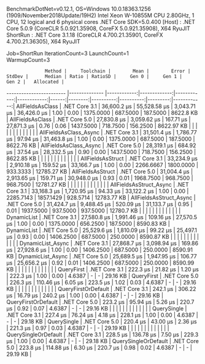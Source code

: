 
BenchmarkDotNet=v0.12.1, OS=Windows 10.0.18363.1256 (1909/November2018Update/19H2)
Intel Xeon W-10855M CPU 2.80GHz, 1 CPU, 12 logical and 6 physical cores
.NET Core SDK=5.0.400
  [Host]   : .NET Core 5.0.9 (CoreCLR 5.0.921.35908, CoreFX 5.0.921.35908), X64 RyuJIT
  ShortRun : .NET Core 3.1.18 (CoreCLR 4.700.21.35901, CoreFX 4.700.21.36305), X64 RyuJIT

Job=ShortRun  IterationCount=3  LaunchCount=1  
WarmupCount=3  

                  Method |     Toolchain |        Mean |        Error |      StdDev |      Median | Ratio | RatioSD |     Gen 0 |     Gen 1 |    Gen 2 |   Allocated |
------------------------ |-------------- |------------:|-------------:|------------:|------------:|------:|--------:|----------:|----------:|---------:|------------:|
        AllFieldsAsClass | .NET Core 3.1 | 36,600.2 μs | 55,528.58 μs | 3,043.71 μs | 36,426.0 μs |  1.00 |    0.00 | 1375.0000 |  687.5000 | 187.5000 |   8622.8 KB |
        AllFieldsAsClass | .NET Core 5.0 | 27,830.8 μs |  3,059.62 μs |   167.71 μs | 27,871.3 μs |  0.76 |    0.06 | 1437.5000 |  718.7500 | 156.2500 |  8622.97 KB |
                         |               |             |              |             |             |       |         |           |           |          |             |
  AllFieldsAsClass_Async | .NET Core 3.1 | 31,501.4 μs |  1,786.77 μs |    97.94 μs | 31,463.8 μs |  1.00 |    0.00 | 1375.0000 |  687.5000 | 187.5000 |  8622.76 KB |
  AllFieldsAsClass_Async | .NET Core 5.0 | 28,319.1 μs |    684.92 μs |    37.54 μs | 28,332.5 μs |  0.90 |    0.00 | 1437.5000 |  718.7500 | 156.2500 |  8622.85 KB |
                         |               |             |              |             |             |       |         |           |           |          |             |
       AllFieldsAsStruct | .NET Core 3.1 | 33,234.9 μs |  2,910.18 μs |   159.52 μs | 33,166.7 μs |  1.00 |    0.00 | 2266.6667 | 1800.0000 | 933.3333 | 12785.27 KB |
       AllFieldsAsStruct | .NET Core 5.0 | 31,004.4 μs |  2,913.65 μs |   159.71 μs | 30,948.0 μs |  0.93 |    0.01 | 1968.7500 |  968.7500 | 968.7500 | 12781.27 KB |
                         |               |             |              |             |             |       |         |           |           |          |             |
 AllFieldsAsStruct_Async | .NET Core 3.1 | 33,168.3 μs |  1,720.95 μs |    94.33 μs | 33,122.2 μs |  1.00 |    0.00 | 2285.7143 | 1857.1429 | 928.5714 | 12783.77 KB |
 AllFieldsAsStruct_Async | .NET Core 5.0 | 31,424.7 μs |  9,488.45 μs |   520.09 μs | 31,133.7 μs |  0.95 |    0.01 | 1937.5000 |  937.5000 | 937.5000 |  12780.7 KB |
                         |               |             |              |             |             |       |         |           |           |          |             |
             DynamicList | .NET Core 3.1 | 27,580.8 μs |  1,991.46 μs |   109.16 μs | 27,570.5 μs |  1.00 |    0.00 | 1375.0000 |  656.2500 | 187.5000 |  8590.83 KB |
             DynamicList | .NET Core 5.0 | 25,529.6 μs |  1,810.09 μs |    99.22 μs | 25,497.1 μs |  0.93 |    0.00 | 1406.2500 |  687.5000 | 250.0000 |  8590.87 KB |
                         |               |             |              |             |             |       |         |           |           |          |             |
       DynamicList_Async | .NET Core 3.1 | 27,868.7 μs |  3,098.94 μs |   169.86 μs | 27,928.6 μs |  1.00 |    0.00 | 1406.2500 |  687.5000 | 250.0000 |  8590.91 KB |
       DynamicList_Async | .NET Core 5.0 | 25,689.5 μs |  1,947.95 μs |   106.77 μs | 25,656.2 μs |  0.92 |    0.01 | 1406.2500 |  687.5000 | 250.0000 |  8590.99 KB |
                         |               |             |              |             |             |       |         |           |           |          |             |
              QueryFirst | .NET Core 3.1 |    222.3 μs |     21.82 μs |     1.20 μs |    222.3 μs |  1.00 |    0.00 |    4.6387 |         - |        - |    29.16 KB |
              QueryFirst | .NET Core 5.0 |    226.3 μs |    110.46 μs |     6.05 μs |    223.5 μs |  1.02 |    0.03 |    4.6387 |         - |        - |    29.16 KB |
                         |               |             |              |             |             |       |         |           |           |          |             |
     QueryFirstOrDefault | .NET Core 3.1 |    242.1 μs |    306.22 μs |    16.79 μs |    240.2 μs |  1.00 |    0.00 |    4.6387 |         - |        - |    29.16 KB |
     QueryFirstOrDefault | .NET Core 5.0 |    223.2 μs |     95.94 μs |     5.26 μs |    220.7 μs |  0.92 |    0.07 |    4.6387 |         - |        - |    29.16 KB |
                         |               |             |              |             |             |       |         |           |           |          |             |
             QuerySingle | .NET Core 3.1 |    227.4 μs |     76.24 μs |     4.18 μs |    228.1 μs |  1.00 |    0.00 |    4.6387 |         - |        - |    29.18 KB |
             QuerySingle | .NET Core 5.0 |    220.4 μs |     43.00 μs |     2.36 μs |    221.3 μs |  0.97 |    0.03 |    4.6387 |         - |        - |    29.19 KB |
                         |               |             |              |             |             |       |         |           |           |          |             |
    QuerySingleOrDefault | .NET Core 3.1 |    228.5 μs |    136.78 μs |     7.50 μs |    229.3 μs |  1.00 |    0.00 |    4.6387 |         - |        - |    29.18 KB |
    QuerySingleOrDefault | .NET Core 5.0 |    223.8 μs |    114.88 μs |     6.30 μs |    220.7 μs |  0.98 |    0.02 |    4.6387 |         - |        - |    29.19 KB |
